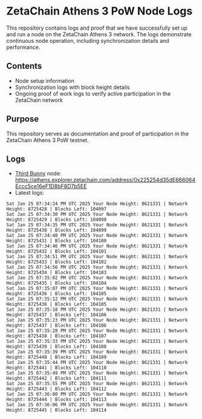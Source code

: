 # ZetaChain Athens 3 PoW Node Logs
This repository contains logs and proof that we have successfully set up and run a node on the ZetaChain Athens 3 network. The logs demonstrate continuous node operation, including synchronization details and performance.

## Contents
- Node setup information
- Synchronization logs with block height details
- Ongoing proof of work logs to verify active participation in the ZetaChain network

## Purpose
This repository serves as documentation and proof of participation in the ZetaChain Athens 3 PoW testnet.

## Logs

- [Third Bunny](https://thirdbunny.xyz/) node: https://athens.explorer.zetachain.com/address/0x225254d35dE666064Eccc5ce16eF1D8bF8D7b5EE
- Latest logs:
```
Sat Jan 25 07:34:24 PM UTC 2025 Your Node Height: 8621331 | Network Height: 8725428 | Blocks Left: 104097
Sat Jan 25 07:34:30 PM UTC 2025 Your Node Height: 8621331 | Network Height: 8725429 | Blocks Left: 104098
Sat Jan 25 07:34:35 PM UTC 2025 Your Node Height: 8621331 | Network Height: 8725430 | Blocks Left: 104099
Sat Jan 25 07:34:40 PM UTC 2025 Your Node Height: 8621331 | Network Height: 8725431 | Blocks Left: 104100
Sat Jan 25 07:34:46 PM UTC 2025 Your Node Height: 8621331 | Network Height: 8725432 | Blocks Left: 104101
Sat Jan 25 07:34:51 PM UTC 2025 Your Node Height: 8621331 | Network Height: 8725433 | Blocks Left: 104102
Sat Jan 25 07:34:56 PM UTC 2025 Your Node Height: 8621331 | Network Height: 8725434 | Blocks Left: 104103
Sat Jan 25 07:35:02 PM UTC 2025 Your Node Height: 8621331 | Network Height: 8725435 | Blocks Left: 104104
Sat Jan 25 07:35:07 PM UTC 2025 Your Node Height: 8621331 | Network Height: 8725436 | Blocks Left: 104105
Sat Jan 25 07:35:12 PM UTC 2025 Your Node Height: 8621331 | Network Height: 8725436 | Blocks Left: 104105
Sat Jan 25 07:35:18 PM UTC 2025 Your Node Height: 8621331 | Network Height: 8725437 | Blocks Left: 104106
Sat Jan 25 07:35:23 PM UTC 2025 Your Node Height: 8621331 | Network Height: 8725437 | Blocks Left: 104106
Sat Jan 25 07:35:28 PM UTC 2025 Your Node Height: 8621331 | Network Height: 8725438 | Blocks Left: 104107
Sat Jan 25 07:35:33 PM UTC 2025 Your Node Height: 8621331 | Network Height: 8725439 | Blocks Left: 104108
Sat Jan 25 07:35:39 PM UTC 2025 Your Node Height: 8621331 | Network Height: 8725440 | Blocks Left: 104109
Sat Jan 25 07:35:44 PM UTC 2025 Your Node Height: 8621331 | Network Height: 8725441 | Blocks Left: 104110
Sat Jan 25 07:35:49 PM UTC 2025 Your Node Height: 8621331 | Network Height: 8725442 | Blocks Left: 104111
Sat Jan 25 07:35:55 PM UTC 2025 Your Node Height: 8621331 | Network Height: 8725443 | Blocks Left: 104112
Sat Jan 25 07:36:00 PM UTC 2025 Your Node Height: 8621331 | Network Height: 8725444 | Blocks Left: 104113
Sat Jan 25 07:36:06 PM UTC 2025 Your Node Height: 8621331 | Network Height: 8725445 | Blocks Left: 104114
```
